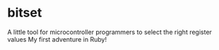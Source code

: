 bitset
======

A little tool for microcontroller programmers to select the right register values
My first adventure in Ruby!

